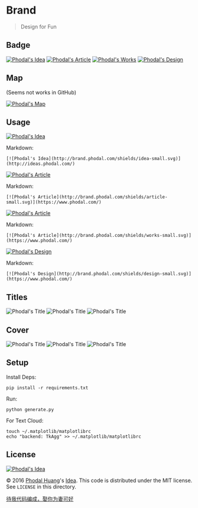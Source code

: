 # Brand

> Design for Fun

Badge
---

[![Phodal's Idea](http://brand.phodal.com/shields/idea.svg)](http://ideas.phodal.com/)
[![Phodal's Article](http://brand.phodal.com/shields/article.svg)](https://www.phodal.com/)
[![Phodal's Works](http://brand.phodal.com/shields/works.svg)](https://www.phodal.com/)
[![Phodal's Design](http://brand.phodal.com/shields/design.svg)](https://www.phodal.com/)

Map
---

(Seems not works in GitHub)

[![Phodal's Map](http://brand.phodal.com/backgrounds/map_with_bg.png)](http://brand.phodal.com/shields/map.svg)

Usage
---

[![Phodal's Idea](http://brand.phodal.com/shields/idea-small.svg)](http://ideas.phodal.com/)

Markdown:

    [![Phodal's Idea](http://brand.phodal.com/shields/idea-small.svg)](http://ideas.phodal.com/)

[![Phodal's Article](http://brand.phodal.com/shields/article-small.svg)](https://www.phodal.com/)

Markdown:

	[![Phodal's Article](http://brand.phodal.com/shields/article-small.svg)](https://www.phodal.com/)

[![Phodal's Article](http://brand.phodal.com/shields/works-small.svg)](https://www.phodal.com/)

Markdown:

	[![Phodal's Article](http://brand.phodal.com/shields/works-small.svg)](https://www.phodal.com/)

[![Phodal's Design](http://brand.phodal.com/shields/design-small.svg)](https://www.phodal.com/)

Markdown:

	[![Phodal's Design](http://brand.phodal.com/shields/design-small.svg)](https://www.phodal.com/)

Titles 
---

![Phodal's Title](http://brand.phodal.com/titles/generate/titles/yellow.svg)
![Phodal's Title](http://brand.phodal.com/titles/generate/titles/pumpkin.svg)
![Phodal's Title](http://brand.phodal.com/titles/generate/titles/silver.svg)

Cover
---

![Phodal's Title](http://brand.phodal.com/titles/generate/cover/yellow.svg)
![Phodal's Title](http://brand.phodal.com/titles/generate/cover/blue.svg)
![Phodal's Title](http://brand.phodal.com/titles/generate/cover/greensea.svg)

Setup
---

Install Deps:

    pip install -r requirements.txt

Run:

	python generate.py

For Text Cloud:

    touch ~/.matplotlib/matplotlibrc
    echo "backend: TkAgg" >> ~/.matplotlib/matplotlibrc

License
---

[![Phodal's Idea](http://brand.phodal.com/shields/idea-small.svg)](http://ideas.phodal.com/)

© 2016 [Phodal Huang](https://www.phodal.com)'s [Idea](http://github.com/phodal/ideas).  This code is distributed under the MIT license. See `LICENSE` in this directory.

[待我代码编成，娶你为妻可好](http://www.xuntayizhan.com/person/ji-ke-ai-qing-zhi-er-shi-dai-wo-dai-ma-bian-cheng-qu-ni-wei-qi-ke-hao-wan/)

